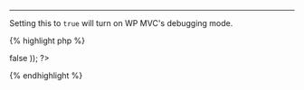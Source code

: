 ---
Setting this to `true` will turn on WP MVC's debugging mode.

{% highlight php %}
<?php
MvcConfiguration::set(array(
  'Debug' => false
));
?>
{% endhighlight %}